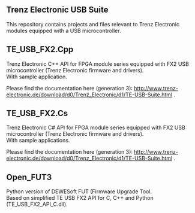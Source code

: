 ## Trenz Electronic USB Suite
This repository contains projects and files relevant to Trenz Electronic modules equipped with a USB microcontroller.

## TE_USB_FX2.Cpp<br />
Trenz Electronic C++ API for FPGA module series equipped with FX2 USB microcontroller (Trenz Electronic firmware and drivers).<br />
With sample application.

Please find the documentation here (generation 3): http://www.trenz-electronic.de/download/d0/Trenz_Electronic/d1/TE-USB-Suite.html .

## TE_USB_FX2.Cs<br />
Trenz Electronic C#  API for FPGA module series equipped with FX2 USB microcontroller (Trenz Electronic firmware and drivers).<br />
With sample applications.

Please find the documentation here (generation 3): http://www.trenz-electronic.de/download/d0/Trenz_Electronic/d1/TE-USB-Suite.html .

## Open_FUT3
Python version of DEWESoft FUT (Firmware Upgrade Tool.<br />
Based on simplified TE USB FX2 API for C, C++ and Python (TE_USB_FX2_API_C.dll).
